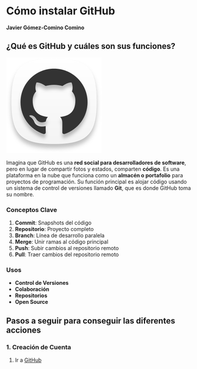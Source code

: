 # Cómo instalar GitHub
**Javier Gómez-Comino Comino**

## ¿Qué es GitHub y cuáles son sus funciones?
![GitHub](/img/GitHub-icon.png)

Imagina que GitHub es una **red social para desarrolladores de software**, pero en lugar de compartir fotos y estados, comparten **código**.
Es una plataforma en la nube que funciona como un **almacén o portafolio** para proyectos de programación. Su función principal es alojar código usando un sistema de control de versiones llamado **Git**, que es donde GitHub toma su nombre.

### Conceptos Clave  

1.  **Commit**: Snapshots del código
2.  **Repositorio**: Proyecto completo
3.  **Branch**: Línea de desarrollo paralela
4.  **Merge**: Unir ramas al código principal
5.  **Push**: Subir cambios al repositorio remoto
6.  **Pull**: Traer cambios del repositorio remoto

### Usos  
- **Control de Versiones**
- **Colaboración** 
- **Repositorios**
- **Open Source** 

## Pasos a seguir para conseguir las diferentes acciones

### 1. Creación de Cuenta
1. Ir a [GitHub](https://github.com/)


